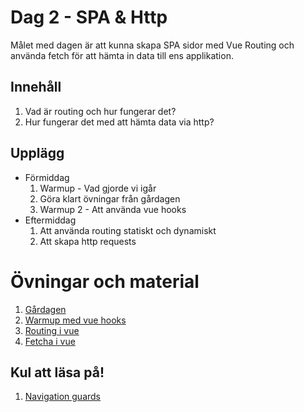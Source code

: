 # Dag 2 - SPA & Http

Målet med dagen är att kunna skapa SPA sidor med Vue Routing och använda fetch för att hämta in data till ens applikation.

## Innehåll
1. Vad är routing och hur fungerar det?
2. Hur fungerar det med att hämta data via http?

## Upplägg
* Förmiddag
   1. Warmup - Vad gjorde vi igår
   2. Göra klart övningar från gårdagen
   3. Warmup 2 - Att använda vue hooks
* Eftermiddag
   1. Att använda routing statiskt och dynamiskt
   2. Att skapa http requests


# Övningar och material
1. [Gårdagen](https://github.com/informator-ht23/day-1-vue-intro)
2. [Warmup med vue hooks](exercise/warmup-hooks.md)
3. [Routing i vue](exercise/routing.md)
4. [Fetcha i vue](exercise/fetch.md)


## Kul att läsa på!
1. [Navigation guards](https://router.vuejs.org/guide/advanced/navigation-guards.html)
